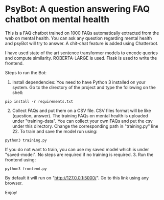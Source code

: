# PsyBot: A question answering FAQ chatbot on mental health 

This is a FAQ chatbot trained on 1000 FAQs automatically extracted from the web on mental health. You can ask any question regarding mental health and psyBot will try to answer. A chit-chat feature is added using Chatterbot.

I have used state of the art sentence transformer models to encode queries and compute similarity. ROBERTA-LARGE is used. Flask is used to write the frontend.

Steps to run the Bot:
1. Install dependencies: You need to have Python 3 installed on your system. Go to the directory of the project and type the following on the shell:
```shell
pip install -r requirements.txt
```
2. Collect FAQs and put them on a CSV file. CSV files format will be like (question, answer). The training FAQs on mental health is uploaded under "training-data". You can collect your own FAQs and put the csv under this directory. Change the corresponding path in "training.py" line 22. To train and save the model run using:
```shell
python3 training.py
```
If you do not want to train, you can use my saved model which is under "saved-model". No steps are required if no training is required.
3. Run the frontend using:
```shell
python3 frontend.py
```
By default it will run on "http://127.0.0.1:5000/". Go to this link using any browser.

Enjoy!

